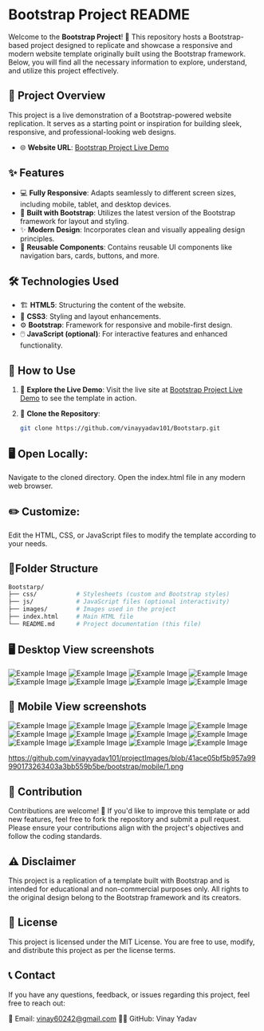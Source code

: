 # Bootstrap Project README

Welcome to the **Bootstrap Project**! 🌟 This repository hosts a Bootstrap-based project designed to replicate and showcase a responsive and modern website template originally built using the Bootstrap framework. Below, you will find all the necessary information to explore, understand, and utilize this project effectively.

## 🚀 Project Overview

This project is a live demonstration of a Bootstrap-powered website replication. It serves as a starting point or inspiration for building sleek, responsive, and professional-looking web designs.

- 🌐 **Website URL**: [Bootstrap Project Live Demo](https://vinayyadav101.github.io/Bootstarp/)

## ✨ Features

- 💻 **Fully Responsive**: Adapts seamlessly to different screen sizes, including mobile, tablet, and desktop devices.
- 🎨 **Built with Bootstrap**: Utilizes the latest version of the Bootstrap framework for layout and styling.
- ✨ **Modern Design**: Incorporates clean and visually appealing design principles.
- 🧩 **Reusable Components**: Contains reusable UI components like navigation bars, cards, buttons, and more.

## 🛠️ Technologies Used

- 🏗️ **HTML5**: Structuring the content of the website.
- 🎨 **CSS3**: Styling and layout enhancements.
- ⚙️ **Bootstrap**: Framework for responsive and mobile-first design.
- 🖱️ **JavaScript (optional)**: For interactive features and enhanced functionality.

## 📖 How to Use

1. 🌟 **Explore the Live Demo**: Visit the live site at [Bootstrap Project Live Demo](https://vinayyadav101.github.io/Bootstarp/) to see the template in action.

2. 🔗 **Clone the Repository**:
   ```bash
   git clone https://github.com/vinayyadav101/Bootstarp.git
## 🖥️ Open Locally:

Navigate to the cloned directory.
Open the index.html file in any modern web browser.
## ✏️ Customize:

Edit the HTML, CSS, or JavaScript files to modify the template according to your needs.

## 📂Folder Structure
```bash
Bootstarp/
├── css/           # Stylesheets (custom and Bootstrap styles)
├── js/            # JavaScript files (optional interactivity)
├── images/        # Images used in the project
├── index.html     # Main HTML file
└── README.md      # Project documentation (this file)
```

## 🖥️ Desktop View screenshots
![Example Image](https://github.com/vinayyadav101/projectImages/blob/cd75ca38d716299e307fa7b882c6d60e3962260e/1.png)
![Example Image](https://github.com/vinayyadav101/projectImages/blob/cd75ca38d716299e307fa7b882c6d60e3962260e/2.png)
![Example Image](https://github.com/vinayyadav101/projectImages/blob/cd75ca38d716299e307fa7b882c6d60e3962260e/3.png)
![Example Image](https://github.com/vinayyadav101/projectImages/blob/cd75ca38d716299e307fa7b882c6d60e3962260e/4.png)
![Example Image](https://github.com/vinayyadav101/projectImages/blob/cd75ca38d716299e307fa7b882c6d60e3962260e/5.png)
![Example Image](https://github.com/vinayyadav101/projectImages/blob/cd75ca38d716299e307fa7b882c6d60e3962260e/6.png)
![Example Image](https://github.com/vinayyadav101/projectImages/blob/cd75ca38d716299e307fa7b882c6d60e3962260e/7.png)
![Example Image](https://github.com/vinayyadav101/projectImages/blob/cd75ca38d716299e307fa7b882c6d60e3962260e/8.png)


## 📱 Mobile View screenshots
![Example Image](https://github.com/vinayyadav101/projectImages/blob/41ace05bf5b957a99990173263403a3bb559b5be/bootstrap/mobile/1.png)
![Example Image](https://github.com/vinayyadav101/projectImages/blob/41ace05bf5b957a99990173263403a3bb559b5be/bootstrap/mobile/2.png)
![Example Image](https://github.com/vinayyadav101/projectImages/blob/41ace05bf5b957a99990173263403a3bb559b5be/bootstrap/mobile/3.png)
![Example Image](https://github.com/vinayyadav101/projectImages/blob/41ace05bf5b957a99990173263403a3bb559b5be/bootstrap/mobile/4.png)
![Example Image](https://github.com/vinayyadav101/projectImages/blob/41ace05bf5b957a99990173263403a3bb559b5be/bootstrap/mobile/5.png)
![Example Image](https://github.com/vinayyadav101/projectImages/blob/41ace05bf5b957a99990173263403a3bb559b5be/bootstrap/mobile/6.png)
![Example Image](https://github.com/vinayyadav101/projectImages/blob/41ace05bf5b957a99990173263403a3bb559b5be/bootstrap/mobile/7.png)
![Example Image](https://github.com/vinayyadav101/projectImages/blob/41ace05bf5b957a99990173263403a3bb559b5be/bootstrap/mobile/8.png)
![Example Image](https://github.com/vinayyadav101/projectImages/blob/41ace05bf5b957a99990173263403a3bb559b5be/bootstrap/mobile/9.png)
![Example Image](https://github.com/vinayyadav101/projectImages/blob/41ace05bf5b957a99990173263403a3bb559b5be/bootstrap/mobile/10.png)
![Example Image](https://github.com/vinayyadav101/projectImages/blob/41ace05bf5b957a99990173263403a3bb559b5be/bootstrap/mobile/11.png)
![Example Image](https://github.com/vinayyadav101/projectImages/blob/41ace05bf5b957a99990173263403a3bb559b5be/bootstrap/mobile/12.png)



https://github.com/vinayyadav101/projectImages/blob/41ace05bf5b957a99990173263403a3bb559b5be/bootstrap/mobile/1.png

## 🤝 Contribution
Contributions are welcome! 🎉 If you'd like to improve this template or add new features, feel free to fork the repository and submit a pull request. Please ensure your contributions align with the project's objectives and follow the coding standards.

## ⚠️ Disclaimer
This project is a replication of a template built with Bootstrap and is intended for educational and non-commercial purposes only. All rights to the original design belong to the Bootstrap framework and its creators.

## 📜 License
This project is licensed under the MIT License. You are free to use, modify, and distribute this project as per the license terms.

## 📞 Contact
If you have any questions, feedback, or issues regarding this project, feel free to reach out:

📧 Email: vinay60242@gmail.com
🧑‍💻 GitHub: Vinay Yadav
